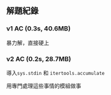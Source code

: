 ## 解題紀錄
### v1 	AC (0.3s, 40.6MB)
暴力解，直接硬上

### v2 	AC (0.2s, 28.7MB)
導入`sys.stdin` 和 `itertools.accumulate`

用專門處理這些事情的模組做事